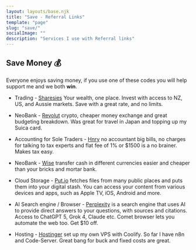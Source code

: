 ```yaml
---
layout: layouts/base.njk
title: "Save - Referral Links"
template: "page"
slug: "save/"
socialImage: ""
description: "Services I use with Referral links"
---
```


## Save Money 💰

Everyone enjoys saving money, if you use one of these codes you will help support me and we both **win**.

- Trading - [Sharesies](https://sharesies.com/r/RMS9XS) Your wealth, one place. Invest with access to NZ, US, and Aussie markets. Save with a great rate, and no limits.

- NeoBank - [Revolut](https://www.revolut.com/referral/?referral-code=andrewfh7r) crypto, cheaper money exchange and great budgeting breakdown. Was great for travel in Japan and topping up my Suica card.

- Accounting for Sole Traders - [Hnry](https://app.hnry.io/r/ANDREW154724) no accountant big bills, no charges for talking to tax experts and flat fee of 1% or $1500 is a no brainer. Makes tax easy.

- NeoBank - [Wise](https://wise.com/invite/ihpc/andrejamesf1) transfer cash in different currencies easier and cheaper than your bricks and mortar bank.

- Cloud Storage - [Put.io](https://put.io/hi-friend/ibmq003w2zi0o2kg54aw) fetches files from many public places and puts them into your digital stash. You can access your content from various devices and apps, such as Apple TV, iOS, Android and more.

- AI Search engine / Browser - [Perplexity](https://perplexity.ai/pro?referral_code=FLD7056I) is a search engine that uses AI to provide direct answers to your questions, with sources and citations. Access to ChatGPT 5, Grok 4, Claude etc. Comet browser lets you automate the web too. Get $10 off.

- Hosting - [Hostinger](https://hostinger.com?REFERRALCODE=445ANDREWXNA) set up my own VPS with Coolify. So far I have n8n and Code-Server. Great bang for buck and fixed costs are great.
